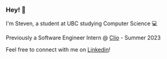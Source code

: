 ### Hey! 👋

I'm Steven, a student at UBC studying Computer Science 💻

Previously a Software Engineer Intern @ [Clio](https://www.clio.com/) - Summer 2023

Feel free to connect with me on [Linkedin](https://www.linkedin.com/in/steven-son9/)!

<!--
**stevenson9/stevenson9** is a ✨ _special_ ✨ repository because its `README.md` (this file) appears on your GitHub profile.

Here are some ideas to get you started:

- 🔭 I’m currently working on ...
- 🌱 I’m currently learning ...
- 👯 I’m looking to collaborate on ...
- 🤔 I’m looking for help with ...
- 💬 Ask me about ...
- 📫 How to reach me: ...
- 😄 Pronouns: ...
- ⚡ Fun fact: ...
-->
